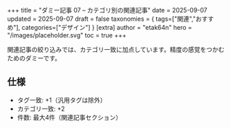 +++
title = "ダミー記事 07 – カテゴリ別の関連記事"
date = 2025-09-07
updated = 2025-09-07
draft = false
taxonomies = { tags=["関連","おすすめ"], categories=["デザイン"] }
[extra]
author = "etak64n"
hero = "/images/placeholder.svg"
toc = true
+++

関連記事の絞り込みでは、カテゴリ一致に加点しています。精度の感覚をつかむためのダミーです。

<!-- more -->

## 仕様

- タグ一致: +1（汎用タグは除外）
- カテゴリ一致: +2
- 件数: 最大4件（関連記事セクション）

